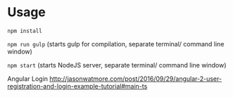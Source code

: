 # Usage

`npm install`

`npm run gulp` (starts gulp for compilation, separate terminal/ command line window)

`npm start` (starts NodeJS server, separate terminal/ command line window)


Angular Login
http://jasonwatmore.com/post/2016/09/29/angular-2-user-registration-and-login-example-tutorial#main-ts